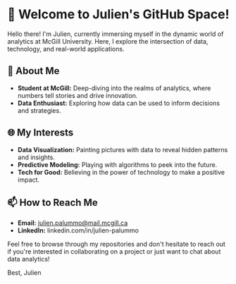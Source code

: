 # 🌟 Welcome to Julien's GitHub Space!

Hello there! I'm Julien, currently immersing myself in the dynamic world of analytics at McGill University. Here, I explore the intersection of data, technology, and real-world applications.

## 🚀 About Me
- **Student at McGill:** Deep-diving into the realms of analytics, where numbers tell stories and drive innovation.
- **Data Enthusiast:** Exploring how data can be used to inform decisions and strategies.

## 🌐 My Interests
- **Data Visualization:** Painting pictures with data to reveal hidden patterns and insights.
- **Predictive Modeling:** Playing with algorithms to peek into the future.
- **Tech for Good:** Believing in the power of technology to make a positive impact.

## 📫 How to Reach Me
- **Email:** julien.palummo@mail.mcgill.ca
- **LinkedIn:** linkedin.com/in/julien-palummo

Feel free to browse through my repositories and don't hesitate to reach out if you're interested in collaborating on a project or just want to chat about data analytics!

Best,
Julien


<!---
Julien-25/Julien-25 is a ✨ special ✨ repository because its `README.md` (this file) appears on your GitHub profile.
You can click the Preview link to take a look at your changes.
--->
